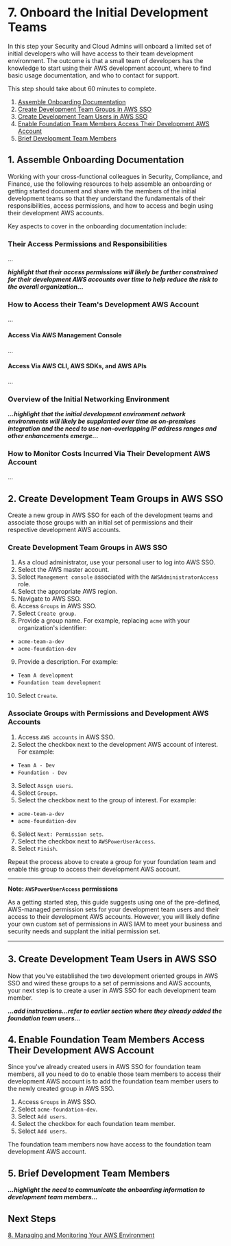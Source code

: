 # 7. Onboard the Initial Development Teams

In this step your Security and Cloud Admins will onboard a limited set of initial developers who will have access to their team development environment. The outcome is that a small team of developers has the knowledge to start using their AWS development account, where to find basic usage documentation, and who to contact for support.

This step should take about 60 minutes to complete.

1. [Assemble Onboarding Documentation](#1-assemble-onboarding-documentation)
2. [Create Development Team Groups in AWS SSO](#2-create-development-team-groups-in-aws-sso)
3. [Create Development Team Users in AWS SSO](#3-create-development-team-users-in-aws-sso)
4. [Enable Foundation Team Members Access Their Development AWS Account](#4-enable-foundation-team-members-access-their-development-aws-account)
5. [Brief Development Team Members](#5-brief-development-team-members)

## 1. Assemble Onboarding Documentation

Working with your cross-functional colleagues in Security, Compliance, and Finance, use the following resources to help assemble an onboarding or getting started document and share with the members of the initial development teams so that they understand the fundamentals of their responsibilities, access permissions, and how to access and begin using their development AWS accounts. 

Key aspects to cover in the onboarding documentation include:

### Their Access Permissions and Responsibilities

...

***highlight that their access permissions will likely be further constrained for their development AWS accounts over time to help reduce the risk to the overall organization...***

### How to Access their Team's Development AWS Account

...

#### Access Via AWS Management Console

...

#### Access Via AWS CLI, AWS SDKs, and AWS APIs

...

### Overview of the Initial Networking Environment

***...highlight that the initial development environment network environments will likely be supplanted over time as on-premises integration and the need to use non-overlapping IP address ranges and other enhancements emerge...*** 

### How to Monitor Costs Incurred Via Their Development AWS Account

...

## 2. Create Development Team Groups in AWS SSO

Create a new group in AWS SSO for each of the development teams and associate those groups with an initial set of permissions and their respective development AWS accounts.

### Create Development Team Groups in AWS SSO

1. As a cloud administrator, use your personal user to log into AWS SSO.
2. Select the AWS master account.
3. Select `Management console` associated with the `AWSAdministratorAccess` role.
4. Select the appropriate AWS region.
5. Navigate to AWS SSO.
6. Access `Groups` in AWS SSO.
7. Select `Create group`.
8. Provide a group name. For example, replacing `acme` with your organization's identifier:
  * `acme-team-a-dev`
  * `acme-foundation-dev`
9. Provide a description. For example:
  * `Team A development`
  * `Foundation team development`
10. Select `Create`.

### Associate Groups with Permissions and Development AWS Accounts

1. Access `AWS accounts` in AWS SSO.
2. Select the checkbox next to the development AWS account of interest. For example:
  * `Team A - Dev`
  * `Foundation - Dev`
3. Select `Assgn users`.
4. Select `Groups`.
5. Select the checkbox next to the group of interest. For example:
  * `acme-team-a-dev`
  * `acme-foundation-dev`
6. Select `Next: Permission sets`.
7. Select the checkbox next to `AWSPowerUserAccess`.
8. Select `Finish`.

Repeat the process above to create a group for your foundation team and enable this group to access their development AWS account.

---
**Note: `AWSPowerUserAccess` permissions**

As a getting started step, this guide suggests using one of the pre-defined, AWS-managed permission sets for your development team users and their access to their development AWS accounts. However, you will likely define your own custom set of permissions in AWS IAM to meet your business and security needs and supplant the initial permission set.

---

## 3. Create Development Team Users in AWS SSO

Now that you've established the two development oriented groups in AWS SSO and wired these groups to a set of permissions and AWS accounts, your next step is to create a user in AWS SSO for each development team member.

***...add instructions...refer to earlier section where they already added the foundation team users...***

## 4. Enable Foundation Team Members Access Their Development AWS Account

Since you've already created users in AWS SSO for foundation team members, all you need to do to enable those team members to access their development AWS account is to add the foundation team member users to the newly created group in AWS SSO.

1. Access `Groups` in AWS SSO.
2. Select `acme-foundation-dev`.
3. Select `Add users`.
4. Select the checkbox for each foundation team member.
5. Select `Add users`.

The foundation team members now have access to the foundation team development AWS account.

## 5. Brief Development Team Members

***...highlight the need to communicate the onboarding information to development team members...***

## Next Steps

[8. Managing and Monitoring Your AWS Environment](2-8-manage-and-monitor-aws-environment.md)
